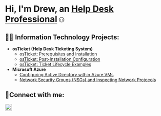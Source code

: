<h1>Hi, I'm Drew, an <a href="https://linkedin.com/in/Drew">Help Desk Professional</a>☺</h1>

<h2>👨‍💻 Information Technology Projects:</h2>

- <b>osTicket (Help Desk Ticketing System)</b>
  - [osTicket: Prerequisites and Installation](https://github.com/drewdaviscc/osticket-prereqs)
  - [osTicket: Post-Installation Configuration](https://github.com/drewdaviscc/post-install-config)
  - [osTicket: Ticket Lifecycle Examples](https://github.com/drewdaviscc/ticket-lifecycle)
- <b>Microsoft Azure</b>
  - [Configuring Active Directory within Azure VMs](https://github.com/drewdaviscc/configure-ad)
  - [Network Security Groups (NSGs) and Inspecting Network Protocols](https://github.com/drewdaviscc/azure-network-protocols)

<h2>🤳Connect with me:</h2>

[<img align="left" alt="Drew | LinkedIn" width="22px" src="https://www.linkedin.com/in/drew-davis-0775b2265" />][linkedin]

[linkedin]: https://linkedin.com/in/Drew
